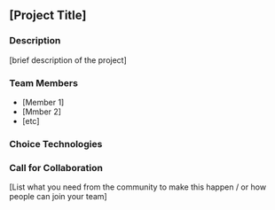 ## [Project Title]

### Description
[brief description of the project]

### Team Members
- [Member 1]
- [Mmber 2]
- [etc]

### Choice Technologies


### Call for Collaboration
[List what you need from the community to make this happen / or how people can join your team]
